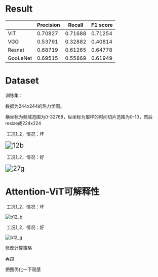 # Result

|          | Precision | Recall  | F1 score |
| -------- | --------- | ------- | -------- |
| ViT      | 0.70827   | 0.71688 | 0.71254  |
| VGG      | 0.53791   | 0.32882 | 0.40814  |
| Resnet   | 0.68719   | 0.61265 | 0.64778  |
| GooLeNet | 0.69515   | 0.55869 | 0.61949  |



# Dataset

训练集：

数据为244x244的热力学图。

横坐标为频域范围为0-32768，纵坐标为取样的时间切片范围为0-10，然后resize成224x224

​											工况1_2，情况：坏

<img src="data\split_data\test\Bearing1_2\12b.jpg" alt="12b" style="zoom:150%;" />

​											工况1_2，情况：好

<img src="C:\Users\86186\Desktop\ViT\data\split_data\test\Bearing1_2\27g.jpg" alt="27g" style="zoom:150%;" />

# Attention-ViT可解释性

​											工况1_2，情况：坏

![b12_b](C:\Users\86186\Desktop\ViT\result\b12_b.png)

​											工况1_2，情况：好

![b12_g](C:\Users\86186\Desktop\ViT\result\b12_g.png)

修改计算策略

再跑

把图优化一下观感

